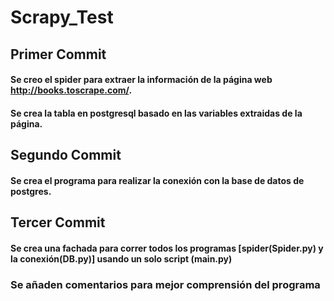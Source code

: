 # Scrapy_Test

## Primer Commit
#### Se creo el spider para extraer la información de la página web http://books.toscrape.com/.
#### Se crea la tabla en postgresql basado en las variables extraidas de la página.

## Segundo Commit
#### Se crea el programa para realizar la conexión con la base de datos de postgres.

## Tercer Commit
#### Se crea una fachada para correr todos los programas [spider(Spider.py) y la conexión(DB.py)] usando un solo script (main.py)
### Se añaden comentarios para mejor comprensión del programa
